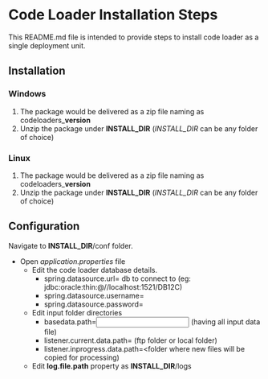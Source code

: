 # Code Loader Installation Steps
This README.md file is intended to provide steps to install code loader as a single deployment unit.

## Installation
### Windows
1. The package would be delivered as a zip file naming as codeloaders_**version**
2. Unzip the package under **INSTALL_DIR** (*INSTALL_DIR* can be any folder of choice)

### Linux
1. The package would be delivered as a zip file naming as codeloaders_**version**
2. Unzip the package under **INSTALL_DIR** (*INSTALL_DIR* can be any folder of choice)

## Configuration
Navigate to **INSTALL_DIR**/conf folder.
* Open *application.properties* file
  * Edit the code loader database details.
    * spring.datasource.url=<codeloader> db to connect to (eg: jdbc:oracle:thin:@//localhost:1521/DB12C)
    * spring.datasource.username=<username>
    * spring.datasource.password=<password>
  * Edit input folder directories
    * basedata.path=<input raw data> (having all input data file)
    * listener.current.data.path=<folder where new files will be placed> (ftp folder or local folder)
    * listener.inprogress.data.path=<folder where new files will be copied for processing)
  * Edit **log.file.path** property as **INSTALL_DIR**/logs

